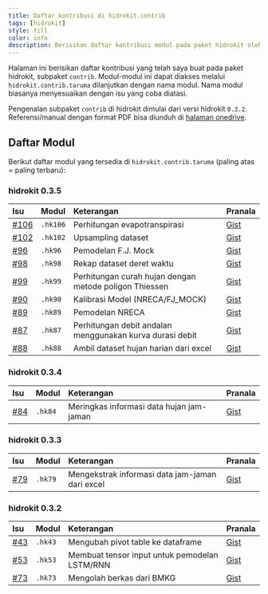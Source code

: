 ```yaml
---
title: Daftar kontribusi di hidrokit.contrib
tags: [hidrokit]
style: fill
color: info
description: Berisikan daftar kontribusi modul pada paket hidrokit oleh taruma.
---
```


Halaman ini berisikan daftar kontribusi yang telah saya buat pada paket hidrokit, subpaket `contrib`. Modul-modul ini dapat diakses melalui `hidrokit.contrib.taruma` dilanjutkan dengan nama modul. Nama modul biasanya menyesuaikan dengan isu yang coba diatasi. 

Pengenalan subpaket `contrib` di hidrokit dimulai dari versi hidrokit `0.3.2`. Referensi/manual dengan format PDF bisa diunduh di [halaman onedrive](https://1drv.ms/u/s!AmxSTa4UunElhoUQEzIaYJDj-NYiRQ?e=4Vay43).

## Daftar Modul

Berikut daftar modul yang tersedia di `hidrokit.contrib.taruma` (paling atas = paling terbaru):

### hidrokit 0.3.5

Isu | Modul | Keterangan | Pranala
:- | :- | :- | :-
[#106](https://github.com/taruma/hidrokit/issues/106) | `.hk106` | Perhitungan evapotranspirasi | [Gist](https://gist.github.com/taruma/7f81cf0fea5250cfe47942b4e16a8a65)
[#102](https://github.com/taruma/hidrokit/issues/102) | `.hk102` | Upsampling dataset | [Gist](https://gist.github.com/taruma/96c321175ecac3e51350ef4c94f3d7d4)
[#96](https://github.com/taruma/hidrokit/issues/96) | `.hk96` | Pemodelan F.J. Mock | [Gist](https://gist.github.com/taruma/ae5c0209ef19b088e3cd9dd22508af5c)
[#98](https://github.com/taruma/hidrokit/issues/98) | `.hk98` | Rekap dataset deret waktu | [Gist](https://gist.github.com/taruma/aca7f90c8fbb0034587809883d0d9e92)
[#99](https://github.com/taruma/hidrokit/issues/99) | `.hk99` | Perhitungan curah hujan dengan metode poligon Thiessen | [Gist](https://gist.github.com/taruma/8dd920bee9fa95cf6eba39cc9d694953)
[#90](https://github.com/taruma/hidrokit/issues/90) | `.hk90` | Kalibrasi Model (NRECA/FJ_MOCK) | [Gist](https://gist.github.com/taruma/906e1577111208291e0725229c7d0a76)
[#89](https://github.com/taruma/hidrokit/issues/89) | `.hk89` | Pemodelan NRECA | [Gist](https://gist.github.com/taruma/1502a7aa67cf074969d806cd3ffdf35c)
[#87](https://github.com/taruma/hidrokit/issues/87) | `.hk87` | Perhitungan debit andalan menggunakan kurva durasi debit | [Gist](https://gist.github.com/taruma/0b0ebf3ba12d4acf7cf11df905d2ec9c)
[#88](https://github.com/taruma/hidrokit/issues/88) | `.hk88` | Ambil dataset hujan harian dari excel | [Gist](https://gist.github.com/taruma/6d48b3ec9d601019c15fb5833ae03730)

### hidrokit 0.3.4

Isu | Modul | Keterangan | Pranala
:- | :- | :- | :-
[#84](https://github.com/taruma/hidrokit/issues/84) | `.hk84` | Meringkas informasi data hujan jam-jaman | [Gist](https://gist.github.com/taruma/cad07f29ffc025ba9e7801e752be3444)

### hidrokit 0.3.3

Isu | Modul | Keterangan | Pranala
:- | :- | :- | :-
[#79](https://github.com/taruma/hidrokit/issues/79) | `.hk79` | Mengekstrak informasi data jam-jaman dari excel | [Gist](https://gist.github.com/taruma/05dab67fac8313a94134ac02d0398897)

### hidrokit 0.3.2

Isu | Modul | Keterangan | Pranala
:- | :- | :- | :-
[#43](https://github.com/taruma/hidrokit/issues/43) | `.hk43` | Mengubah pivot table ke dataframe | [Gist](https://gist.github.com/taruma/a9dd4ea61db2526853b99600909e9c50)
[#53](https://github.com/taruma/hidrokit/issues/53) | `.hk53` | Membuat tensor input untuk pemodelan LSTM/RNN | [Gist](https://gist.github.com/taruma/50460ebfaab5a30c41e7f1a1ac0853e2)
[#73](https://github.com/taruma/hidrokit/issues/73) | `.hk73` | Mengolah berkas dari BMKG | [Gist](https://gist.github.com/taruma/b00880905f297013f046dad95dc2e284)

